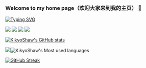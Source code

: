 ### Welcome to my home page（欢迎大家来到我的主页） 👋

[![Typing SVG](https://readme-typing-svg.herokuapp.com?size=25&color=F74213&center=true&lines=%E4%B8%80%E5%90%8D%E9%BB%98%E9%BB%98%E6%90%AC%E7%A0%96%E4%B8%AD%E7%9A%84%E5%B0%8F%E7%A0%81%E5%86%9C)](https://git.io/typing-svg)

![](https://img.shields.io/badge/-C++-E34F26?style=flat-square&logo=C++&logoColor=white)
![](https://img.shields.io/badge/-C#-1572B6?style=flat-square&logo=C#)
![](https://img.shields.io/badge/-JavaScript-oringe?style=flat-square&logo=javascript)
![](https://visitor-badge.glitch.me/badge?page_id=KikyoShaw)

[![KikyoShaw's GitHub stats](https://github-readme-stats.vercel.app/api?username=KikyoShaw)](https://github.com/anuraghazra/github-readme-stats)

![](https://stats.justsong.cn/api/csdn?id=qq_36651243)![KikyoShaw's Most used languages](https://github-readme-stats.vercel.app/api/top-langs/?username=KikyoShaw&layout=compact&hide_border=true&langs_count=10)

[![GitHub Streak](https://github-readme-streak-stats.herokuapp.com/?user=KikyoShaw)](https://git.io/streak-stats)

<!--
**KikyoShaw/KikyoShaw** is a ✨ _special_ ✨ repository because its `README.md` (this file) appears on your GitHub profile.

Here are some ideas to get you started:

- 🔭 I’m currently working on ...
- 🌱 I’m currently learning ...
- 👯 I’m looking to collaborate on ...
- 🤔 I’m looking for help with ...
- 💬 Ask me about ...
- 📫 How to reach me: ...
- 😄 Pronouns: ...
- ⚡ Fun fact: ...
-->
